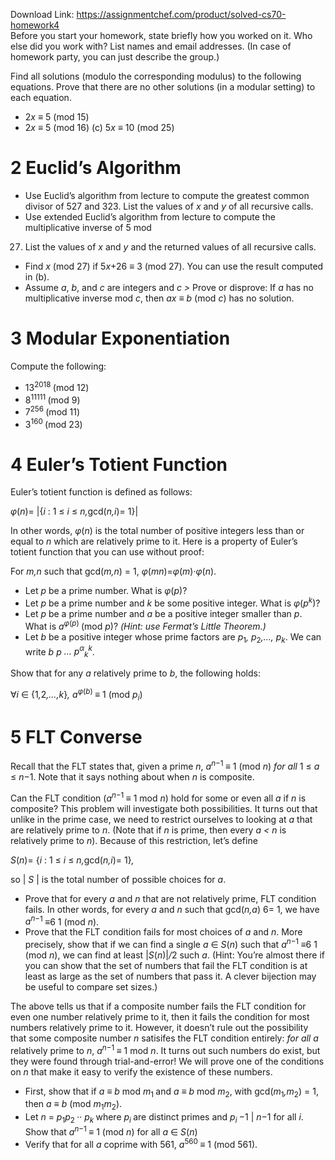 Download Link: https://assignmentchef.com/product/solved-cs70-homework4
<br>
Before you start your homework, state briefly how you worked on it. Who else did you work with? List names and email addresses. (In case of homework party, you can just describe the group.)

Find all solutions (modulo the corresponding modulus) to the following equations. Prove that there are no other solutions (in a modular setting) to each equation.

<ul>

 <li>2<em>x </em>≡ 5 (mod 15)</li>

 <li>2<em>x </em>≡ 5 (mod 16) (c) 5<em>x </em>≡ 10 (mod 25)</li>

</ul>

<h1>2          Euclid’s Algorithm</h1>

<ul>

 <li>Use Euclid’s algorithm from lecture to compute the greatest common divisor of 527 and 323. List the values of <em>x </em>and <em>y </em>of all recursive calls.</li>

 <li>Use extended Euclid’s algorithm from lecture to compute the multiplicative inverse of 5 mod</li>

</ul>

<ol start="27">

 <li>List the values of <em>x </em>and <em>y </em>and the returned values of all recursive calls.</li>

</ol>

<ul>

 <li>Find <em>x </em>(mod 27) if 5<em>x</em>+26 ≡ 3 (mod 27). You can use the result computed in (b).</li>

 <li>Assume <em>a</em>, <em>b</em>, and <em>c </em>are integers and <em>c </em><em>&gt; </em> Prove or disprove: If <em>a </em>has no multiplicative inverse mod <em>c</em>, then <em>ax </em>≡ <em>b </em>(mod <em>c</em>) has no solution.</li>

</ul>

<h1>3          Modular Exponentiation</h1>

Compute the following:

<ul>

 <li>13<sup>2018 </sup>(mod 12)</li>

 <li>8<sup>11111 </sup>(mod 9)</li>

 <li>7<sup>256 </sup>(mod 11)</li>

 <li>3<sup>160 </sup>(mod 23)</li>

</ul>

<h1>4          Euler’s Totient Function</h1>

Euler’s totient function is defined as follows:

<em>φ</em>(<em>n</em>)= |{<em>i </em>: 1 ≤ <em>i </em>≤ <em>n</em><em>,</em>gcd(<em>n</em><em>,i</em>)= 1}|

In other words, <em>φ</em>(<em>n</em>) is the total number of positive integers less than or equal to <em>n </em>which are relatively prime to it. Here is a property of Euler’s totient function that you can use without proof:

For <em>m</em><em>,n </em>such that gcd(<em>m</em><em>,n</em>) = 1, <em>φ</em>(<em>mn</em>)=<em>φ</em>(<em>m</em>)·<em>φ</em>(<em>n</em>).

<ul>

 <li>Let <em>p </em>be a prime number. What is <em>φ</em>(<em>p</em>)?</li>

 <li>Let <em>p </em>be a prime number and <em>k </em>be some positive integer. What is <em>φ</em>(<em>p<sup>k</sup></em>)?</li>

 <li>Let <em>p </em>be a prime number and <em>a </em>be a positive integer smaller than <em>p</em>. What is <em>a<sup>φ</sup></em><sup>(<em>p</em></sup><sup>) </sup>(mod <em>p</em>)? <em>(Hint: use Fermat’s Little Theorem.)</em></li>

 <li>Let <em>b </em>be a positive integer whose prime factors are <em>p</em><sub>1</sub><em>, p</em><sub>2</sub><em>,…, p<sub>k</sub></em>. We can write <em>b </em><em>p</em><em> … p<sup>α</sup><sub>k</sub></em><em><sup>k</sup></em>.</li>

</ul>

Show that for any <em>a </em>relatively prime to <em>b</em>, the following holds:

∀<em>i </em>∈ {1<em>,</em>2<em>,…,k</em>}<em>, </em><em>a<sup>φ</sup></em><sup>(<em>b</em></sup><sup>) </sup>≡ 1 (mod <em>p<sub>i</sub></em>)

<h1>5          FLT Converse</h1>

Recall that the FLT states that, given a prime <em>n</em>, <em>a<sup>n</sup></em><sup>−1 </sup>≡ 1 (mod <em>n</em>) <em>for all </em>1 ≤ <em>a </em>≤ <em>n</em>−1. Note that it says nothing about when <em>n </em>is composite.

Can the FLT condition (<em>a<sup>n</sup></em><sup>−1 </sup>≡ 1 mod <em>n</em>) hold for some or even all <em>a </em>if <em>n </em>is composite? This problem will investigate both possibilities. It turns out that unlike in the prime case, we need to restrict ourselves to looking at <em>a </em>that are relatively prime to <em>n</em>. (Note that if <em>n </em>is prime, then every <em>a </em><em>&lt; n </em>is relatively prime to <em>n</em>). Because of this restriction, let’s define

<em>S</em>(<em>n</em>)= {<em>i </em>: 1 ≤ <em>i </em>≤ <em>n</em><em>,</em>gcd(<em>n</em><em>,i</em>)= 1}<em>,</em>

so | <em>S </em>| is the total number of possible choices for <em>a</em>.

<ul>

 <li>Prove that for every <em>a </em>and <em>n </em>that are not relatively prime, FLT condition fails. In other words, for every <em>a </em>and <em>n </em>such that gcd(<em>n</em><em>,a</em>) 6= 1, we have <em>a<sup>n</sup></em><sup>−1 </sup>≡6 1 (mod <em>n</em>).</li>

 <li>Prove that the FLT condition fails for most choices of <em>a </em>and <em>n</em>. More precisely, show that if we can find a single <em>a </em>∈ <em>S</em>(<em>n</em>) such that <em>a<sup>n</sup></em><sup>−1 </sup>≡6 1 (mod <em>n</em>), we can find at least |<em>S</em>(<em>n</em>)|<em>/</em>2 such <em>a</em>. (Hint: You’re almost there if you can show that the set of numbers that fail the FLT condition is at least as large as the set of numbers that pass it. A clever bijection may be useful to compare set sizes.)</li>

</ul>

The above tells us that if a composite number fails the FLT condition for even one number relatively prime to it, then it fails the condition for most numbers relatively prime to it. However, it doesn’t rule out the possibility that some composite number <em>n </em>satisifes the FLT condition entirely: <em>for all a </em>relatively prime to <em>n</em>, <em>a<sup>n</sup></em><sup>−1 </sup>≡ 1 mod <em>n</em>. It turns out such numbers do exist, but they were found through trial-and-error! We will prove one of the conditions on <em>n </em>that make it easy to verify the existence of these numbers.

<ul>

 <li>First, show that if <em>a </em>≡ <em>b </em>mod <em>m</em><sub>1 </sub>and <em>a </em>≡ <em>b </em>mod <em>m</em><sub>2</sub>, with gcd(<em>m</em><sub>1</sub><em>,m</em><sub>2</sub>) = 1, then <em>a </em>≡ <em>b </em>(mod <em>m</em><sub>1</sub><em>m</em><sub>2</sub>).</li>

 <li>Let <em>n </em>= <em>p</em><sub>1</sub><em>p</em><sub>2 </sub>·· <em>p<sub>k </sub></em>where <em>p<sub>i </sub></em>are distinct primes and <em>p<sub>i </sub></em>−1 | <em>n</em>−1 for all <em>i</em>. Show that <em>a<sup>n</sup></em><sup>−1 </sup>≡ 1 (mod <em>n</em>) for all <em>a </em>∈ <em>S</em>(<em>n</em>)</li>

 <li>Verify that for all <em>a </em>coprime with 561, <em>a</em><sup>560 </sup>≡ 1 (mod 561).</li>

</ul>